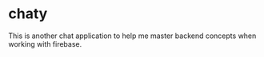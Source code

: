# chaty

This is another chat application to help me master backend concepts when working with firebase.
